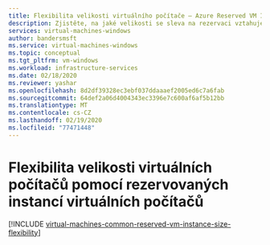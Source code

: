 ```yaml
---
title: Flexibilita velikosti virtuálního počítače – Azure Reserved VM Instances
description: Zjistěte, na jaké velikosti se sleva na rezervaci vztahuje, když jste rezervovali instanci virtuálního počítače.
services: virtual-machines-windows
author: bandersmsft
ms.service: virtual-machines-windows
ms.topic: conceptual
ms.tgt_pltfrm: vm-windows
ms.workload: infrastructure-services
ms.date: 02/18/2020
ms.reviewer: yashar
ms.openlocfilehash: 8d2df39328ec3ebf037ddaaaef2005ed6c7a6fab
ms.sourcegitcommit: 64def2a06d4004343ec3396e7c600af6af5b12bb
ms.translationtype: MT
ms.contentlocale: cs-CZ
ms.lasthandoff: 02/19/2020
ms.locfileid: "77471448"
---
```

# <a name="virtual-machine-size-flexibility-with-reserved-vm-instances"></a>Flexibilita velikosti virtuálních počítačů pomocí rezervovaných instancí virtuálních počítačů
[!INCLUDE [virtual-machines-common-reserved-vm-instance-size-flexibility](../../../includes/virtual-machines-common-reserved-vm-instance-size-flexibility.md)]

